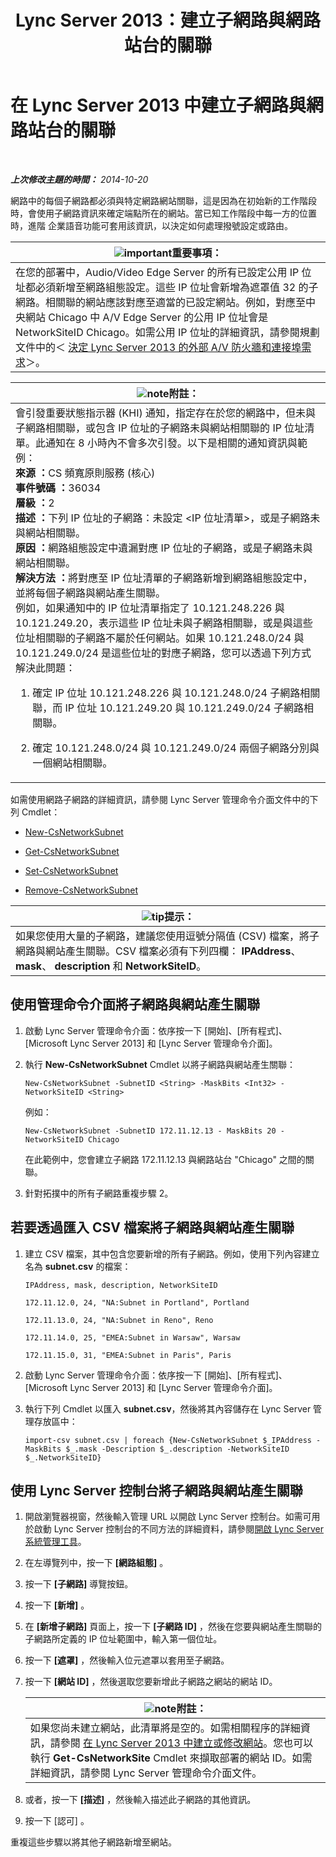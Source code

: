 ﻿---
title: Lync Server 2013：建立子網路與網路站台的關聯
TOCTitle: 建立子網路與網路站台的關聯
ms:assetid: aa69e3ac-542a-4ba1-9582-2e6bee29f633
ms:mtpsurl: https://technet.microsoft.com/zh-tw/library/Gg412804(v=OCS.15)
ms:contentKeyID: 49291975
ms.date: 08/10/2015
mtps_version: v=OCS.15
ms.translationtype: HT
---

# 在 Lync Server 2013 中建立子網路與網路站台的關聯

 

_**上次修改主題的時間：** 2014-10-20_

網路中的每個子網路都必須與特定網路網站關聯，這是因為在初始新的工作階段時，會使用子網路資訊來確定端點所在的網站。當已知工作階段中每一方的位置時，進階 企業語音功能可套用該資訊，以決定如何處理撥號設定或路由。

<table>
<thead>
<tr class="header">
<th><img src="images/Gg412908.important(OCS.15).gif" title="important" alt="important" />重要事項：</th>
</tr>
</thead>
<tbody>
<tr class="odd">
<td>在您的部署中，Audio/Video Edge Server 的所有已設定公用 IP 位址都必須新增至網路組態設定。這些 IP 位址會新增為遮罩值 32 的子網路。相關聯的網站應該對應至適當的已設定網站。例如，對應至中央網站 Chicago 中 A/V Edge Server 的公用 IP 位址會是 NetworkSiteID Chicago。如需公用 IP 位址的詳細資訊，請參閱規劃文件中的＜ <a href="lync-server-2013-determine-external-a-v-firewall-and-port-requirements.md">決定 Lync Server 2013 的外部 A/V 防火牆和連接埠需求</a>＞。</td>
</tr>
</tbody>
</table>


<table>
<colgroup>
<col style="width: 100%" />
</colgroup>
<thead>
<tr class="header">
<th><img src="images/Gg398811.note(OCS.15).gif" title="note" alt="note" />附註：</th>
</tr>
</thead>
<tbody>
<tr class="odd">
<td>會引發重要狀態指示器 (KHI) 通知，指定存在於您的網路中，但未與子網路相關聯，或包含 IP 位址的子網路未與網站相關聯的 IP 位址清單。此通知在 8 小時內不會多次引發。以下是相關的通知資訊與範例：<br />
<strong>來源 ：</strong>CS 頻寬原則服務 (核心)<br />
<strong>事件號碼 ：</strong>36034<br />
<strong>層級 ：</strong>2<br />
<strong>描述 ：</strong>下列 IP 位址的子網路：未設定 &lt;IP 位址清單&gt;，或是子網路未與網站相關聯。<br />
<strong>原因 ：</strong>網路組態設定中遺漏對應 IP 位址的子網路，或是子網路未與網站相關聯。<br />
<strong>解決方法 ：</strong>將對應至 IP 位址清單的子網路新增到網路組態設定中，並將每個子網路與網站產生關聯。<br />
例如，如果通知中的 IP 位址清單指定了 10.121.248.226 與 10.121.249.20，表示這些 IP 位址未與子網路相關聯，或是與這些位址相關聯的子網路不屬於任何網站。如果 10.121.248.0/24 與 10.121.249.0/24 是這些位址的對應子網路，您可以透過下列方式解決此問題：
<ol>
<li><p>確定 IP 位址 10.121.248.226 與 10.121.248.0/24 子網路相關聯，而 IP 位址 10.121.249.20 與 10.121.249.0/24 子網路相關聯。</p></li>
<li><p>確定 10.121.248.0/24 與 10.121.249.0/24 兩個子網路分別與一個網站相關聯。</p></li>
</ol></td>
</tr>
</tbody>
</table>


如需使用網路子網路的詳細資訊，請參閱 Lync Server 管理命令介面文件中的下列 Cmdlet：

  - [New-CsNetworkSubnet](https://docs.microsoft.com/en-us/powershell/module/skype/New-CsNetworkSubnet)

  - [Get-CsNetworkSubnet](https://docs.microsoft.com/en-us/powershell/module/skype/Get-CsNetworkSubnet)

  - [Set-CsNetworkSubnet](https://docs.microsoft.com/en-us/powershell/module/skype/Set-CsNetworkSubnet)

  - [Remove-CsNetworkSubnet](https://docs.microsoft.com/en-us/powershell/module/skype/Remove-CsNetworkSubnet)

<table>
<thead>
<tr class="header">
<th><img src="images/JJ205025.tip(OCS.15).gif" title="tip" alt="tip" />提示：</th>
</tr>
</thead>
<tbody>
<tr class="odd">
<td>如果您使用大量的子網路，建議您使用逗號分隔值 (CSV) 檔案，將子網路與網站產生關聯。CSV 檔案必須有下列四欄： <strong>IPAddress</strong>、 <strong>mask</strong>、 <strong>description</strong> 和 <strong>NetworkSiteID</strong>。</td>
</tr>
</tbody>
</table>


## 使用管理命令介面將子網路與網站產生關聯

1.  啟動 Lync Server 管理命令介面：依序按一下 \[開始\]、\[所有程式\]、\[Microsoft Lync Server 2013\] 和 \[Lync Server 管理命令介面\]。

2.  執行 **New-CsNetworkSubnet** Cmdlet 以將子網路與網站產生關聯：
    
        New-CsNetworkSubnet -SubnetID <String> -MaskBits <Int32> -NetworkSiteID <String>
    
    例如：
    
        New-CsNetworkSubnet -SubnetID 172.11.12.13 - MaskBits 20 -NetworkSiteID Chicago
    
    在此範例中，您會建立子網路 172.11.12.13 與網路站台 "Chicago" 之間的關聯。

3.  針對拓撲中的所有子網路重複步驟 2。

## 若要透過匯入 CSV 檔案將子網路與網站產生關聯

1.  建立 CSV 檔案，其中包含您要新增的所有子網路。例如，使用下列內容建立名為 **subnet.csv** 的檔案：
    
    `IPAddress, mask, description, NetworkSiteID`
    
    `172.11.12.0, 24, "NA:Subnet in Portland", Portland`
    
    `172.11.13.0, 24, "NA:Subnet in Reno", Reno`
    
    `172.11.14.0, 25, "EMEA:Subnet in Warsaw", Warsaw`
    
    `172.11.15.0, 31, "EMEA:Subnet in Paris", Paris`

2.  啟動 Lync Server 管理命令介面：依序按一下 \[開始\]、\[所有程式\]、\[Microsoft Lync Server 2013\] 和 \[Lync Server 管理命令介面\]。

3.  執行下列 Cmdlet 以匯入 **subnet.csv**，然後將其內容儲存在 Lync Server 管理存放區中：
    
        import-csv subnet.csv | foreach {New-CsNetworkSubnet $_IPAddress -MaskBits $_.mask -Description $_.description -NetworkSiteID $_.NetworkSiteID}

## 使用 Lync Server 控制台將子網路與網站產生關聯

1.  開啟瀏覽器視窗，然後輸入管理 URL 以開啟 Lync Server 控制台。如需可用於啟動 Lync Server 控制台的不同方法的詳細資料，請參閱[開啟 Lync Server 系統管理工具](lync-server-2013-open-lync-server-administrative-tools.md)。

2.  在左導覽列中，按一下 **\[網路組態\]** 。

3.  按一下 **\[子網路\]** 導覽按鈕。

4.  按一下 **\[新增\]** 。

5.  在 **\[新增子網路\]** 頁面上，按一下 **\[子網路 ID\]** ，然後在您要與網站產生關聯的子網路所定義的 IP 位址範圍中，輸入第一個位址。

6.  按一下 **\[遮罩\]** ，然後輸入位元遮罩以套用至子網路。

7.  按一下 **\[網站 ID\]** ，然後選取您要新增此子網路之網站的網站 ID。
    
    <table>
    <thead>
    <tr class="header">
    <th><img src="images/Gg398811.note(OCS.15).gif" title="note" alt="note" />附註：</th>
    </tr>
    </thead>
    <tbody>
    <tr class="odd">
    <td>如果您尚未建立網站，此清單將是空的。如需相關程序的詳細資訊，請參閱 <a href="lync-server-2013-create-or-modify-a-network-site.md">在 Lync Server 2013 中建立或修改網站</a>。您也可以執行 <strong>Get-CsNetworkSite</strong> Cmdlet 來擷取部署的網站 ID。如需詳細資訊，請參閱 Lync Server 管理命令介面文件。</td>
    </tr>
    </tbody>
    </table>


8.  或者，按一下 **\[描述\]** ，然後輸入描述此子網路的其他資訊。

9.  按一下 \[認可\] 。

重複這些步驟以將其他子網路新增至網站。

